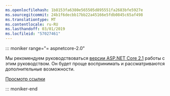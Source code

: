 ```yaml
---
ms.openlocfilehash: 1b8153fa6380e565505d895551fa2683bfe5927e
ms.sourcegitcommit: 24b1f6decbb17bb22a45166e5fdb0845c65af498
ms.translationtype: MT
ms.contentlocale: ru-RU
ms.lasthandoff: 03/01/2019
ms.locfileid: "57027461"
---
```

::: moniker range="= aspnetcore-2.0"

Мы рекомендуем руководствоваться [версии ASP.NET Core 2.1](xref:razor-pages-start?view=aspnetcore-2.1) работы с этим руководством. Он будет проще воспринимать и рассматриваются дополнительные возможности.

 [Просмотр ссылки](?view=aspnetcore-2.1)

::: moniker-end
